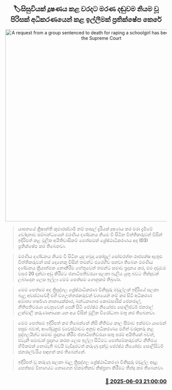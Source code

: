 <p align='center'><b><h2 align='center' title='A request from a group sentenced to death for raping a schoolgirl has been rejected by the Supreme Court'>🏷සිසුවියක් දූෂණය කළ වරදට මරණ දඬුවම නියම වූ පිරිසක් අධිකරණයෙන් කළ ඉල්ලීමක් ප්‍රතික්ෂේප කෙරේ</h2></b></p>
<p align='center'><img src='https://helakuru.sgp1.cdn.digitaloceanspaces.com/esana/images/lib/court-2.jpg' width='600' alt='A request from a group sentenced to death for raping a schoolgirl has been rejected by the Supreme Court'></p>

> යාපනයේ ක්‍රිෂාන්ති කුමාරස්වාමි නම් පාසල් දැරියක් දූෂණය කර මරා දැමීමේ චෝදනාව සම්බන්ධයෙන් මරණීය දණ්ඩනය නියම වී සිටින විත්තිකරුවන් විසින් ඉදිරිපත් කළ මූලික අයිතිවාසිකම් පෙත්සමක් ශ්‍රේෂ්ඨාධිකරණය අද (03) ප්‍රතික්ෂේප කර තිබෙනවා.

> මරණීය දණ්ඩනය නියම වී සිටින යුද හමුදා කෝප්‍රල් සෝමරත්න රාජපක්ෂ ඇතුළු විත්තිකරුවන් පස් දෙනෙකු විසින් තමන්ට එරෙහිව පනවා තිබෙන මරණීය දණ්ඩනය ක්‍රියාත්මක නොකිරීම හේතුවෙන් තමන්ට සමාව ප්‍රදානය කර, එම දඬුවම වසර 20 දක්වා අඩු කිරීමට ජනාධිපතිවරයා සලකා බැලිය යුතු බවට තීන්දුවක් ලබාදෙන ලෙස ඉල්ලා මෙම පෙත්සම ගොනුකර තිබුණා.

> මෙම පෙත්සම අද ත්‍රිපුද්ගල ශ්‍රේෂ්ඨාධිකරණ විනිසුරු මඩුල්ලක් ඉදිරියේ සලකා බැලූ අවස්ථාවේදී එහි වගඋත්තරකරුවන් වශයෙන් නම් කර සිටි අධිකරණ අමාත්‍ය හර්ෂණ නානායක්කාර, බන්ධනාගාර කොමසාරිස් ජෙනරාල්, නීතිපතිවරයා වෙනුවෙන් පෙනී සිටි ජ්‍යේෂ්ඨ නියෝජ්‍ය සොලිස්ටර් ජනරාල් ලක්මාලි කරුණානායක යන අය විසින් මූලික විරෝධතා මතු කර තිබෙනවා.

> මෙම පෙත්සම ඉදිරිපත් කර තිබෙන්නේ නිසි නීතිමය කාල සීමාව ඉක්මවා යාමෙන් පසුව බවත්, ආණ්ඩුක්‍රම ව්‍යවස්ථාවට අනුව අධිකරණය මගින් වරදකරු කළ පුද්ගලයින්ට සමාව ප්‍රදානය කිරීම ජනාධිපතිවරයා සතු පරම අයිතියක් බවත්, එවැනි සමාවක් ප්‍රදානය කරන ලෙස ඉල්ලා සිටීමට පෙත්සම්කරුවන්ට නීතිමය හිමිකමක් නොමැති බවයි වැඩිදුරටත් කරුණු දක්වූ ජ්‍යේෂ්ඨ නියෝජ්‍ය සොලිසිටර් ජනරාල්වරිය සඳහන් කර තිබෙන්න‍ේ.

> ඉදිරිපත් වූ කරුණු සලකා බැලූ ත්‍රිපුද්ගල ශ්‍රේෂ්ඨාධිකරණ විනිසුරු මඩුල්ල අදාළ පෙත්සම විභාගයට නොගෙන ඒකමතිකව නිෂ්ප්‍රභා කිරීමට තීන්දු කර තිබෙනවා.



<h3 align='right'><a href='https://www.helakuru.lk/esana/p/110677/'>📅 2025-06-03 21:00:00</a></h3>
